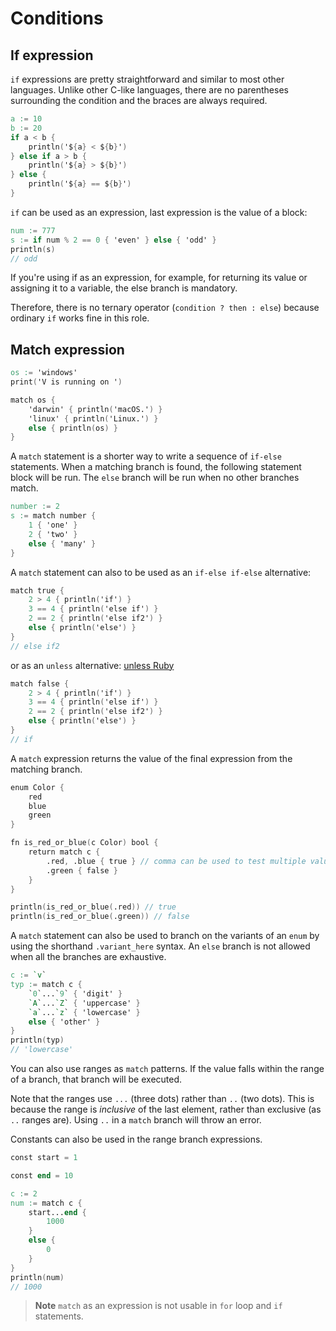 # Conditions

## If expression

`if` expressions are pretty straightforward and similar to most other languages.
Unlike other C-like languages, there are no parentheses surrounding the condition and the braces are always required.

```v
a := 10
b := 20
if a < b {
	println('${a} < ${b}')
} else if a > b {
	println('${a} > ${b}')
} else {
	println('${a} == ${b}')
}
```

`if` can be used as an expression, last expression is the value of a block:

```v
num := 777
s := if num % 2 == 0 { 'even' } else { 'odd' }
println(s)
// odd
```

If you're using if as an expression, for example, for returning its value or assigning
it to a variable, the else branch is mandatory.

Therefore, there is no ternary operator (`condition ? then : else`) because ordinary `if` works fine in this role.

## Match expression

```v play
os := 'windows'
print('V is running on ')

match os {
	'darwin' { println('macOS.') }
	'linux' { println('Linux.') }
	else { println(os) }
}
```

A `match` statement is a shorter way to write a sequence of `if-else` statements.
When a matching branch is found, the following statement block will be run.
The `else` branch will be run when no other branches match.

```v play
number := 2
s := match number {
	1 { 'one' }
	2 { 'two' }
	else { 'many' }
}
```

A `match` statement can also to be used as an `if-else if-else` alternative:

```v play
match true {
	2 > 4 { println('if') }
	3 == 4 { println('else if') }
	2 == 2 { println('else if2') }
	else { println('else') }
}
// else if2
```

or as an `unless` alternative:
[unless Ruby](https://www.tutorialspoint.com/ruby/ruby_if_else.htm)

```v play
match false {
	2 > 4 { println('if') }
	3 == 4 { println('else if') }
	2 == 2 { println('else if2') }
	else { println('else') }
}
// if
```

A `match` expression returns the value of the final expression from the matching branch.

```v play
enum Color {
	red
	blue
	green
}

fn is_red_or_blue(c Color) bool {
	return match c {
		.red, .blue { true } // comma can be used to test multiple values
		.green { false }
	}
}

println(is_red_or_blue(.red)) // true
println(is_red_or_blue(.green)) // false
```

A `match` statement can also be used to branch on the variants of an `enum`
by using the shorthand `.variant_here` syntax.
An `else` branch is not allowed when all the branches are exhaustive.

```v play
c := `v`
typ := match c {
	`0`...`9` { 'digit' }
	`A`...`Z` { 'uppercase' }
	`a`...`z` { 'lowercase' }
	else { 'other' }
}
println(typ)
// 'lowercase'
```

You can also use ranges as `match` patterns.
If the value falls within the range of a branch, that branch will be executed.

Note that the ranges use `...` (three dots) rather than `..` (two dots).
This is because the range is *inclusive* of the last element, rather than exclusive
(as `..` ranges are).
Using `..` in a `match` branch will throw an error.

Constants can also be used in the range branch expressions.

```v
const start = 1

const end = 10

c := 2
num := match c {
	start...end {
		1000
	}
	else {
		0
	}
}
println(num)
// 1000
```

> **Note**
> `match` as an expression is not usable in `for` loop and `if` statements.
